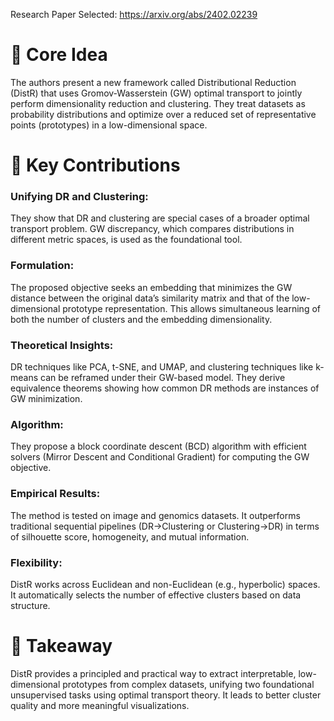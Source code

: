 Research Paper Selected: https://arxiv.org/abs/2402.02239
# 🧠 Core Idea
The authors present a new framework called Distributional Reduction (DistR) that uses Gromov-Wasserstein (GW) optimal transport to jointly perform dimensionality reduction and clustering. They treat datasets as probability distributions and optimize over a reduced set of representative points (prototypes) in a low-dimensional space.

# 🧩 Key Contributions
### Unifying DR and Clustering:
They show that DR and clustering are special cases of a broader optimal transport problem.
GW discrepancy, which compares distributions in different metric spaces, is used as the foundational tool.
### Formulation:
The proposed objective seeks an embedding that minimizes the GW distance between the original data’s similarity matrix and that of the low-dimensional prototype representation.
This allows simultaneous learning of both the number of clusters and the embedding dimensionality.
### Theoretical Insights:
DR techniques like PCA, t-SNE, and UMAP, and clustering techniques like k-means can be reframed under their GW-based model.
They derive equivalence theorems showing how common DR methods are instances of GW minimization.
### Algorithm:
They propose a block coordinate descent (BCD) algorithm with efficient solvers (Mirror Descent and Conditional Gradient) for computing the GW objective.
### Empirical Results:
The method is tested on image and genomics datasets.
It outperforms traditional sequential pipelines (DR→Clustering or Clustering→DR) in terms of silhouette score, homogeneity, and mutual information.
### Flexibility:
DistR works across Euclidean and non-Euclidean (e.g., hyperbolic) spaces.
It automatically selects the number of effective clusters based on data structure.
# 📌 Takeaway
DistR provides a principled and practical way to extract interpretable, low-dimensional prototypes from complex datasets, unifying two foundational unsupervised tasks using optimal transport theory. It leads to better cluster quality and more meaningful visualizations.
